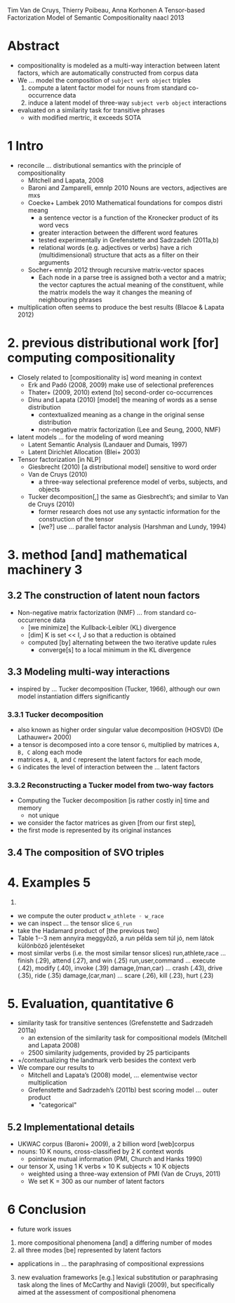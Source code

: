 Tim Van de Cruys, Thierry Poibeau, Anna Korhonen
A Tensor-based Factorization Model of Semantic Compositionality
naacl 2013

# Abstract

* compositionality is modeled as a multi-way interaction 
  between latent factors, which are automatically constructed from corpus data
* We ... model the composition of `subject verb object` triples
  1. compute a latent factor model for nouns from standard co-occurrence data
  2. induce a latent model of three-way `subject verb object` interactions
* evaluated on a similarity task for transitive phrases
  * with modified mertric, it exceeds SOTA

# 1 Intro

* reconcile ... distributional semantics with the principle of compositionality
  * Mitchell and Lapata, 2008
  * Baroni and Zamparelli, emnlp 2010 Nouns are vectors, adjectives are mxs
  * Coecke+ Lambek 2010 Mathematical foundations for compos distri meang
    * a sentence vector is a function of the Kronecker product of its word vecs
    * greater interaction between the different word features
    * tested experimentally in Grefenstette and Sadrzadeh (2011a,b)
    * relational words (e.g.  adjectives or verbs) have a rich
      (multidimensional) structure that acts as a filter on their arguments
  * Socher+ emnlp 2012 through recursive matrix-vector spaces
    * Each node in a parse tree is assigned both a vector and a matrix;
      the vector captures the actual meaning of the constituent, while
      the matrix models the way it changes the meaning of neighbouring phrases
* multiplication often seems to produce the best results (Blacoe & Lapata 2012)

# 2. previous distributional work [for] computing compositionality

* Closely related to [compositionality is] word meaning in context
  * Erk and Padó (2008, 2009) make use of selectional preferences
  * Thater+ (2009, 2010) extend [to] second-order co-occurrences
  * Dinu and Lapata (2010) [model] the meaning of words as a sense distribution
    * contextualized meaning as a change in the original sense distribution
    * non-negative matrix factorization (Lee and Seung, 2000, NMF)
* latent models ... for the modeling of word meaning
  * Latent Semantic Analysis (Landauer and Dumais, 1997)
  * Latent Dirichlet Allocation (Blei+ 2003)
* Tensor factorization [in NLP]
  * Giesbrecht (2010) [a distributional model] sensitive to word order
  * Van de Cruys (2010)
    * a three-way selectional preference model of verbs, subjects, and objects
  * Tucker decomposition[,] the same as Giesbrecht’s; and 
    similar to Van de Cruys (2010)
    * former research does not use any syntactic information for the
      construction of the tensor
    * [we?] use ... parallel factor analysis (Harshman and Lundy, 1994)

# 3. method [and] mathematical machinery 3

## 3.2 The construction of latent noun factors

* Non-negative matrix factorization (NMF) ... from standard co-occurrence data
  * [we minimize] the Kullback-Leibler (KL) divergence
  * [dim] K is set << I, J so that a reduction is obtained
  * computed [by] alternating between the two iterative update rules
    * converge[s] to a local minimum in the KL divergence

## 3.3 Modeling multi-way interactions

* inspired by ... Tucker decomposition (Tucker, 1966), although 
  our own model instantiation differs significantly

### 3.3.1 Tucker decomposition

* also known as higher order singular value decomposition (HOSVD) 
  (De Lathauwer+ 2000) 
* a tensor is decomposed into a core tensor `G`,
  multiplied by matrices `A, B, C` along each mode
* matrices `A, B`, and `C` represent the latent factors for each mode,
* `G` indicates the level of interaction between the ... latent factors

### 3.3.2 Reconstructing a Tucker model from two-way factors

* Computing the Tucker decomposition [is rather costly in] time and memory
  * not unique
* we consider the factor matrices as given [from our first step],
* the first mode is represented by its original instances

## 3.4 The composition of SVO triples

# 4. Examples 5

1.
  * we compute the outer product `w_athlete ◦ w_race`
  * we can inspect ... the tensor slice `G_run`
  * take the Hadamard product of [the previous two]
  * Table 1--3 nem annyira meggyőző, a _run_ példa sem túl jó, nem látok
    különböző jelentéseket
* most similar verbs (i.e. the most similar tensor slices)
  run,athlete,race ...  finish (.29), attend (.27), and win (.25)
  run,user,command ...  execute (.42), modify (.40), invoke (.39)
  damage,(man,car) ...  crash (.43), drive (.35), ride (.35)
  damage,(car,man) ...  scare (.26), kill (.23), hurt (.23)

# 5. Evaluation, quantitative 6

* similarity task for transitive sentences (Grefenstette and Sadrzadeh 2011a)
  * an extension of the similarity task for compositional models
    (Mitchell and Lapata 2008)
  * 2500 similarity judgements, provided by 25 participants
* +/contextualizing the landmark verb besides the context verb
* We compare our results to
  * Mitchell and Lapata’s (2008) model, ... elementwise vector multiplication
  * Grefenstette and Sadrzadeh’s (2011b) best scoring model ... outer product
    * "categorical"

## 5.2 Implementational details

* UKWAC corpus (Baroni+ 2009), a 2 billion word [web]corpus
* nouns: 10 K nouns, cross-classified by 2 K context words
  * pointwise mutual information (PMI, Church and Hanks 1990)
* our tensor X, using 1 K verbs × 10 K subjects × 10 K objects
  * weighted using a three-way extension of PMI (Van de Cruys, 2011)
  * We set K = 300 as our number of latent factors

# 6 Conclusion

* future work issues
 1. more compositional phenomena [and] a differing number of modes
 2. all three modes [be] represented by latent factors
   * applications in ... the paraphrasing of compositional expressions
 3. new evaluation frameworks [e.g.] lexical substitution or paraphrasing task
    along the lines of McCarthy and Navigli (2009), but
    specifically aimed at the assessment of compositional phenomena

